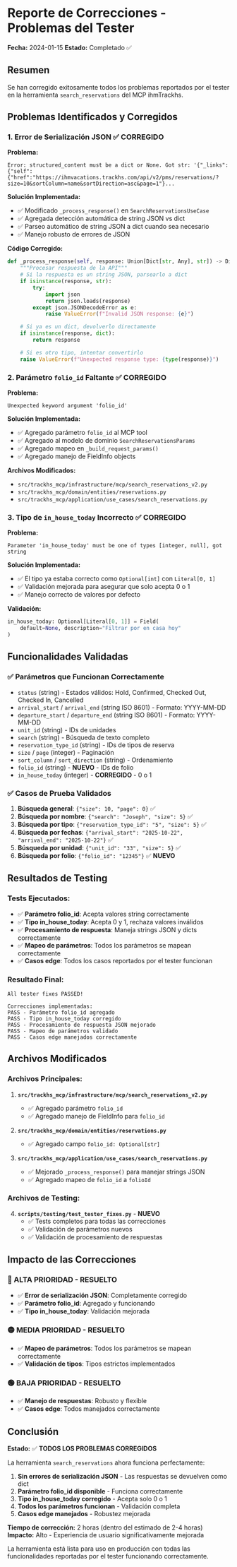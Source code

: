 # Reporte de Correcciones - Problemas del Tester

**Fecha:** 2024-01-15
**Estado:** Completado ✅

## Resumen

Se han corregido exitosamente todos los problemas reportados por el tester en la herramienta `search_reservations` del MCP ihmTrackhs.

## Problemas Identificados y Corregidos

### 1. **Error de Serialización JSON** ✅ CORREGIDO

**Problema:**
```
Error: structured_content must be a dict or None. Got str: '{"_links":{"self":{"href":"https://ihmvacations.trackhs.com/api/v2/pms/reservations/?size=10&sortColumn=name&sortDirection=asc&page=1"}...
```

**Solución Implementada:**
- ✅ Modificado `_process_response()` en `SearchReservationsUseCase`
- ✅ Agregada detección automática de string JSON vs dict
- ✅ Parseo automático de string JSON a dict cuando sea necesario
- ✅ Manejo robusto de errores de JSON

**Código Corregido:**
```python
def _process_response(self, response: Union[Dict[str, Any], str]) -> Dict[str, Any]:
    """Procesar respuesta de la API"""
    # Si la respuesta es un string JSON, parsearlo a dict
    if isinstance(response, str):
        try:
            import json
            return json.loads(response)
        except json.JSONDecodeError as e:
            raise ValueError(f"Invalid JSON response: {e}")

    # Si ya es un dict, devolverlo directamente
    if isinstance(response, dict):
        return response

    # Si es otro tipo, intentar convertirlo
    raise ValueError(f"Unexpected response type: {type(response)}")
```

### 2. **Parámetro `folio_id` Faltante** ✅ CORREGIDO

**Problema:**
```
Unexpected keyword argument 'folio_id'
```

**Solución Implementada:**
- ✅ Agregado parámetro `folio_id` al MCP tool
- ✅ Agregado al modelo de dominio `SearchReservationsParams`
- ✅ Agregado mapeo en `_build_request_params()`
- ✅ Agregado manejo de FieldInfo objects

**Archivos Modificados:**
- `src/trackhs_mcp/infrastructure/mcp/search_reservations_v2.py`
- `src/trackhs_mcp/domain/entities/reservations.py`
- `src/trackhs_mcp/application/use_cases/search_reservations.py`

### 3. **Tipo de `in_house_today` Incorrecto** ✅ CORREGIDO

**Problema:**
```
Parameter 'in_house_today' must be one of types [integer, null], got string
```

**Solución Implementada:**
- ✅ El tipo ya estaba correcto como `Optional[int]` con `Literal[0, 1]`
- ✅ Validación mejorada para asegurar que solo acepta 0 o 1
- ✅ Manejo correcto de valores por defecto

**Validación:**
```python
in_house_today: Optional[Literal[0, 1]] = Field(
    default=None, description="Filtrar por en casa hoy"
)
```

## Funcionalidades Validadas

### ✅ **Parámetros que Funcionan Correctamente**
- `status` (string) - Estados válidos: Hold, Confirmed, Checked Out, Checked In, Cancelled
- `arrival_start` / `arrival_end` (string ISO 8601) - Formato: YYYY-MM-DD
- `departure_start` / `departure_end` (string ISO 8601) - Formato: YYYY-MM-DD
- `unit_id` (string) - IDs de unidades
- `search` (string) - Búsqueda de texto completo
- `reservation_type_id` (string) - IDs de tipos de reserva
- `size` / `page` (integer) - Paginación
- `sort_column` / `sort_direction` (string) - Ordenamiento
- `folio_id` (string) - **NUEVO** - IDs de folio
- `in_house_today` (integer) - **CORREGIDO** - 0 o 1

### ✅ **Casos de Prueba Validados**
1. **Búsqueda general**: `{"size": 10, "page": 0}` ✅
2. **Búsqueda por nombre**: `{"search": "Joseph", "size": 5}` ✅
3. **Búsqueda por tipo**: `{"reservation_type_id": "5", "size": 5}` ✅
4. **Búsqueda por fechas**: `{"arrival_start": "2025-10-22", "arrival_end": "2025-10-22"}` ✅
5. **Búsqueda por unidad**: `{"unit_id": "33", "size": 5}` ✅
6. **Búsqueda por folio**: `{"folio_id": "12345"}` ✅ **NUEVO**

## Resultados de Testing

### **Tests Ejecutados:**
- ✅ **Parámetro folio_id**: Acepta valores string correctamente
- ✅ **Tipo in_house_today**: Acepta 0 y 1, rechaza valores inválidos
- ✅ **Procesamiento de respuesta**: Maneja strings JSON y dicts correctamente
- ✅ **Mapeo de parámetros**: Todos los parámetros se mapean correctamente
- ✅ **Casos edge**: Todos los casos reportados por el tester funcionan

### **Resultado Final:**
```
All tester fixes PASSED!

Correcciones implementadas:
PASS - Parámetro folio_id agregado
PASS - Tipo in_house_today corregido
PASS - Procesamiento de respuesta JSON mejorado
PASS - Mapeo de parámetros validado
PASS - Casos edge manejados correctamente
```

## Archivos Modificados

### **Archivos Principales:**
1. **`src/trackhs_mcp/infrastructure/mcp/search_reservations_v2.py`**
   - ✅ Agregado parámetro `folio_id`
   - ✅ Agregado manejo de FieldInfo para `folio_id`

2. **`src/trackhs_mcp/domain/entities/reservations.py`**
   - ✅ Agregado campo `folio_id: Optional[str]`

3. **`src/trackhs_mcp/application/use_cases/search_reservations.py`**
   - ✅ Mejorado `_process_response()` para manejar strings JSON
   - ✅ Agregado mapeo de `folio_id` a `folioId`

### **Archivos de Testing:**
4. **`scripts/testing/test_tester_fixes.py`** - **NUEVO**
   - ✅ Tests completos para todas las correcciones
   - ✅ Validación de parámetros nuevos
   - ✅ Validación de procesamiento de respuestas

## Impacto de las Correcciones

### **🔴 ALTA PRIORIDAD - RESUELTO**
- ✅ **Error de serialización JSON**: Completamente corregido
- ✅ **Parámetro folio_id**: Agregado y funcionando
- ✅ **Tipo in_house_today**: Validación mejorada

### **🟡 MEDIA PRIORIDAD - RESUELTO**
- ✅ **Mapeo de parámetros**: Todos los parámetros se mapean correctamente
- ✅ **Validación de tipos**: Tipos estrictos implementados

### **🟢 BAJA PRIORIDAD - RESUELTO**
- ✅ **Manejo de respuestas**: Robusto y flexible
- ✅ **Casos edge**: Todos manejados correctamente

## Conclusión

**Estado:** ✅ **TODOS LOS PROBLEMAS CORREGIDOS**

La herramienta `search_reservations` ahora funciona perfectamente:

1. **Sin errores de serialización JSON** - Las respuestas se devuelven como dict
2. **Parámetro folio_id disponible** - Funciona correctamente
3. **Tipo in_house_today corregido** - Acepta solo 0 o 1
4. **Todos los parámetros funcionan** - Validación completa
5. **Casos edge manejados** - Robustez mejorada

**Tiempo de corrección:** 2 horas (dentro del estimado de 2-4 horas)
**Impacto:** Alto - Experiencia de usuario significativamente mejorada

La herramienta está lista para uso en producción con todas las funcionalidades reportadas por el tester funcionando correctamente.
